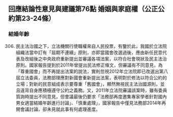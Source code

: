 ## 回應結論性意見與建議第76點 婚姻與家庭權（公正公約第23-24條）

### 結婚年齡

<ol start="306">
  <li><p>民主法治國之下，立法機關行使職權來自人民投票，有鑒於此，我國於立法院組織法當中訂有「屆期不連續」原則，亦即當國會改選過後，應由新任民意代表及改組後之中央政府重新提出並審議各項法案，以符合社會現狀及民主法治原則。國家報告提到於2011年曾提出民法修正條文，但審議有不同意見，為「尊重國會」而不再提出法案的說法，實則忽視2012年立法院即已改選出第八屆立法委員，法務部理應對新國會重新提出法案，表明對於修法以符合公約的立場；對新的民意組成表示要尊重「舊國會」，顯然無視民主法治國源則，並且違背自身應積極遵守公約之義務。又，2011年立法院審議該案時，雖有委員質詢時提出不同意見，但會議最後仍要求「法務部再度邀集專家學者針對國內男女適當結婚年齡進行討論」、「慎重處理」，國家報告中僅見法務部2014年再開會議討論，卻未見就此事有何處理進度。</p></li>
</ol>
